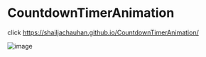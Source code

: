 # CountdownTimerAnimation
click https://shailjachauhan.github.io/CountdownTimerAnimation/

![image](https://user-images.githubusercontent.com/109363824/180385815-1582af22-6ddf-4b5f-b356-52e3fce34145.png)
